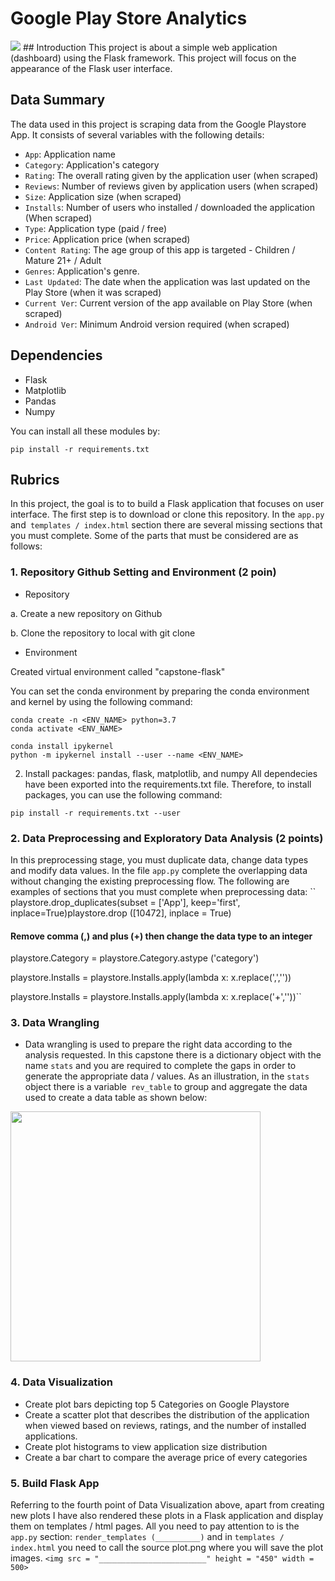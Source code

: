 # Google Play Store Analytics
<img src="https://raw.githubusercontent.com/fafilia/capstone-UIFlask/master/full_capstone.png">
## Introduction
This project is about a simple web application (dashboard) using the Flask framework. This project will focus on the appearance of the Flask user interface. 

## Data Summary
The data used in this project is scraping data from the Google Playstore App. It consists of several variables with the following details:
- `App`: Application name
- `Category`: Application's category
- `Rating`: The overall rating given by the application user (when scraped)
- `Reviews`: Number of reviews given by application users (when scraped)
- `Size`: Application size (when scraped)
- `Installs`: Number of users who installed / downloaded the application (When scraped)
- `Type`: Application type (paid / free)
- `Price`: Application price (when scraped)
- `Content Rating`: The age group of this app is targeted - Children / Mature 21+ / Adult
- `Genres`: Application's genre.
- `Last Updated`: The date when the application was last updated on the Play Store (when it was scraped)
- `Current Ver`: Current version of the app available on Play Store (when scraped)
- `Android Ver`: Minimum Android version required (when scraped)

## Dependencies
- Flask
- Matplotlib
- Pandas
- Numpy

You can install all these modules by:
```
pip install -r requirements.txt
```

## Rubrics
In this project, the goal is to to build a Flask application that focuses on user interface. The first step is to download or clone this repository. In the `app.py` and` templates / index.html` section there are several missing sections that you must complete. Some of the parts that must be considered are as follows:


### 1. Repository Github Setting and Environment (2 poin)
- Repository 

a. Create a new repository on Github

b. Clone the repository to local with git clone
- Environment

 Created virtual environment called "capstone-flask"

You can set the conda environment by preparing the conda environment and kernel by using the following command:

```
conda create -n <ENV_NAME> python=3.7
conda activate <ENV_NAME>

conda install ipykernel
python -m ipykernel install --user --name <ENV_NAME>
```

2. Install packages: pandas, flask, matplotlib, and numpy
All dependecies have been exported into the requirements.txt file. Therefore, to install packages, you can use the following command:

```
pip install -r requirements.txt --user
```

### 2. Data Preprocessing and Exploratory Data Analysis (2 points)
In this preprocessing stage, you must duplicate data, change data types and modify data values. In the file `app.py` complete the overlapping data without changing the existing preprocessing flow.
The following are examples of sections that you must complete when preprocessing data:
``
playstore.drop_duplicates(subset = ['App'], keep='first', inplace=True)playstore.drop ([10472], inplace = True)
#### Remove comma (,) and plus (+) then change the data type to an integer
playstore.Category = playstore.Category.astype ('category')

playstore.Installs = playstore.Installs.apply(lambda x: x.replace(',',''))

playstore.Installs = playstore.Installs.apply(lambda x: x.replace('+',''))``
### 3. Data Wrangling
- Data wrangling is used to prepare the right data according to the analysis requested. In this capstone there is a dictionary object with the name `stats` and you are required to complete the gaps in order to generate the appropriate data / values. As an illustration, in the `stats` object there is a variable` rev_table` to group and aggregate the data used to create a data table as shown below:
<img src = "https://raw.githubusercontent.com/fafilia/capstone-UIFlask/master/table_rev.PNG" width = 400>

### 4. Data Visualization
- Create plot bars depicting top 5 Categories on Google Playstore
- Create a scatter plot that describes the distribution of the application when viewed based on reviews, ratings, and the number of installed applications.
- Create plot histograms to view application size distribution
- Create a bar chart to compare the average price of every categories

### 5. Build Flask App
Referring to the fourth point of Data Visualization above, apart from creating new plots I have also rendered these plots in a Flask application and display them on templates / html pages. All you need to pay attention to is the `app.py` section:
``
render_templates (__________)
``
and in `templates / index.html` you need to call the source plot.png where you will save the plot images.
``
<img src = "________________________" height = "450" ​​width = 500>
``
